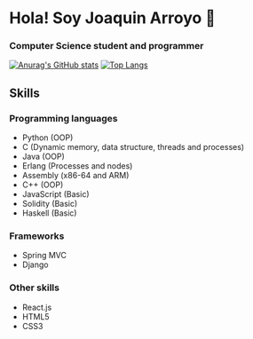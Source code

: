 # Hola! Soy Joaquin Arroyo 👋
### Computer Science student and programmer

[![Anurag's GitHub stats](https://github-readme-stats.vercel.app/api?username=joaquinarroyo&theme=synthwave)](https://github.com/anuraghazra/github-readme-stats)
[![Top Langs](https://github-readme-stats.vercel.app/api/top-langs/?username=joaquinarroyo&theme=synthwave&layout=compact)](https://github.com/anuraghazra/github-readme-stats)

## Skills
### Programming languages
- Python (OOP)
- C (Dynamic memory, data structure, threads and processes)
- Java (OOP)
- Erlang (Processes and nodes)
- Assembly (x86-64 and ARM)
- C++ (OOP)
- JavaScript (Basic)
- Solidity (Basic)
- Haskell (Basic)

### Frameworks
- Spring MVC
- Django

### Other skills
- React.js
- HTML5
- CSS3

